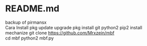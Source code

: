 # README.md
backup of pirmansx  
Cara Install 
pkg update upgrade
pkg install 
git python2
pip2 install mechanize 
git clone https://github.com/Mrxzein/mbf  
cd mbf 
python2 mbf.py
